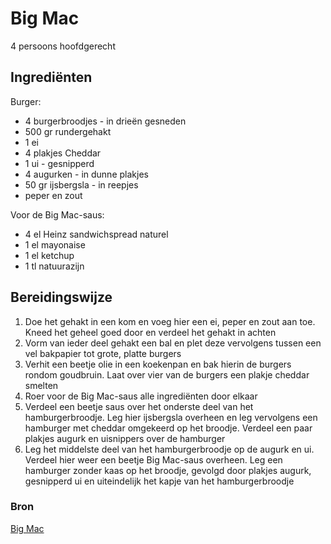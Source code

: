 # Big Mac

4 persoons hoofdgerecht

## Ingrediënten

Burger:
- 4 burgerbroodjes - in drieën gesneden
- 500 gr rundergehakt
- 1 ei
- 4 plakjes Cheddar
- 1 ui - gesnipperd
- 4 augurken - in dunne plakjes
- 50 gr ijsbergsla - in reepjes
- peper en zout

Voor de Big Mac-saus:
- 4 el Heinz sandwichspread naturel
- 1 el mayonaise
- 1 el ketchup
- 1 tl natuurazijn

## Bereidingswijze

1. Doe het gehakt in een kom en voeg hier een ei, peper en zout aan toe. Kneed het geheel goed door en verdeel het gehakt in achten 
2. Vorm van ieder deel gehakt een bal en plet deze vervolgens tussen een vel bakpapier tot grote, platte burgers
3. Verhit een beetje olie in een koekenpan en bak hierin de burgers rondom goudbruin. Laat over vier van de burgers een plakje cheddar smelten
4. Roer voor de Big Mac-saus alle ingrediënten door elkaar
5. Verdeel een beetje saus over het onderste deel van het hamburgerbroodje. Leg hier ijsbergsla overheen en leg vervolgens een hamburger met cheddar omgekeerd op het broodje. Verdeel een paar plakjes augurk en uisnippers over de hamburger
6. Leg het middelste deel van het hamburgerbroodje op de augurk en ui. Verdeel hier weer een beetje Big Mac-saus overheen. Leg een hamburger zonder kaas op het broodje, gevolgd door plakjes augurk, gesnipperd ui en uiteindelijk het kapje van het hamburgerbroodje



### Bron

[Big Mac](http://www.ohmyfoodness.nl/recipe/fastfood-friday-homemade-big-mac)